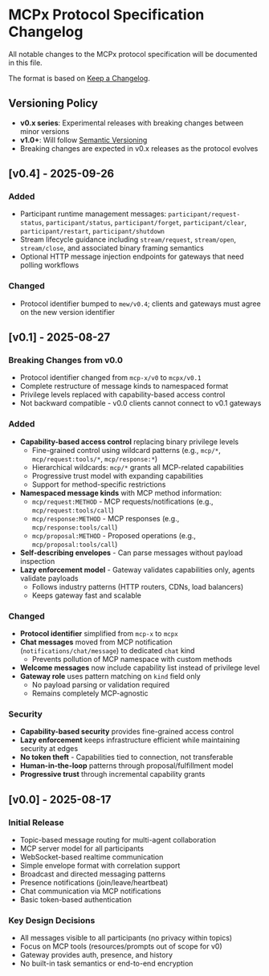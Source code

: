 # MCPx Protocol Specification Changelog

All notable changes to the MCPx protocol specification will be documented in this file.

The format is based on [Keep a Changelog](https://keepachangelog.com/en/1.0.0/).

## Versioning Policy

- **v0.x series**: Experimental releases with breaking changes between minor versions
- **v1.0+**: Will follow [Semantic Versioning](https://semver.org/spec/v2.0.0.html)
- Breaking changes are expected in v0.x releases as the protocol evolves

## [v0.4] - 2025-09-26

### Added
- Participant runtime management messages: `participant/request-status`, `participant/status`, `participant/forget`, `participant/clear`, `participant/restart`, `participant/shutdown`
- Stream lifecycle guidance including `stream/request`, `stream/open`, `stream/close`, and associated binary framing semantics
- Optional HTTP message injection endpoints for gateways that need polling workflows

### Changed
- Protocol identifier bumped to `mew/v0.4`; clients and gateways must agree on the new version identifier

## [v0.1] - 2025-08-27

### Breaking Changes from v0.0
- Protocol identifier changed from `mcp-x/v0` to `mcpx/v0.1`
- Complete restructure of message kinds to namespaced format
- Privilege levels replaced with capability-based access control
- Not backward compatible - v0.0 clients cannot connect to v0.1 gateways

### Added
- **Capability-based access control** replacing binary privilege levels
  - Fine-grained control using wildcard patterns (e.g., `mcp/*`, `mcp/request:tools/*`, `mcp/response:*`)
  - Hierarchical wildcards: `mcp/*` grants all MCP-related capabilities
  - Progressive trust model with expanding capabilities
  - Support for method-specific restrictions
- **Namespaced message kinds** with MCP method information:
  - `mcp/request:METHOD` - MCP requests/notifications (e.g., `mcp/request:tools/call`)
  - `mcp/response:METHOD` - MCP responses (e.g., `mcp/response:tools/call`)
  - `mcp/proposal:METHOD` - Proposed operations (e.g., `mcp/proposal:tools/call`)
- **Self-describing envelopes** - Can parse messages without payload inspection
- **Lazy enforcement model** - Gateway validates capabilities only, agents validate payloads
  - Follows industry patterns (HTTP routers, CDNs, load balancers)
  - Keeps gateway fast and scalable

### Changed
- **Protocol identifier** simplified from `mcp-x` to `mcpx`
- **Chat messages** moved from MCP notification (`notifications/chat/message`) to dedicated `chat` kind
  - Prevents pollution of MCP namespace with custom methods
- **Welcome messages** now include capability list instead of privilege level
- **Gateway role** uses pattern matching on `kind` field only
  - No payload parsing or validation required
  - Remains completely MCP-agnostic

### Security
- **Capability-based security** provides fine-grained access control
- **Lazy enforcement** keeps infrastructure efficient while maintaining security at edges
- **No token theft** - Capabilities tied to connection, not transferable
- **Human-in-the-loop** patterns through proposal/fulfillment model
- **Progressive trust** through incremental capability grants

## [v0.0] - 2025-08-17

### Initial Release
- Topic-based message routing for multi-agent collaboration
- MCP server model for all participants
- WebSocket-based realtime communication
- Simple envelope format with correlation support
- Broadcast and directed messaging patterns
- Presence notifications (join/leave/heartbeat)
- Chat communication via MCP notifications
- Basic token-based authentication

### Key Design Decisions
- All messages visible to all participants (no privacy within topics)
- Focus on MCP tools (resources/prompts out of scope for v0)
- Gateway provides auth, presence, and history
- No built-in task semantics or end-to-end encryption
